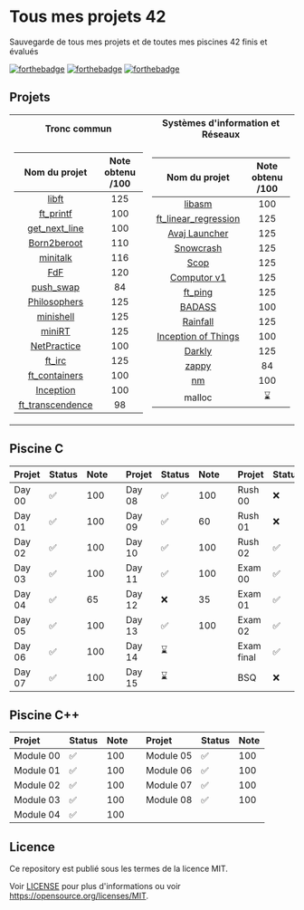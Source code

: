 # Tous mes projets 42

Sauvegarde de tous mes projets et de toutes mes piscines 42 finis et évalués 

[![forthebadge](https://forthebadge.com/images/badges/built-with-love.svg)](https://forthebadge.com)
[![forthebadge](https://forthebadge.com/images/badges/made-with-c.svg)](https://forthebadge.com)
[![forthebadge](https://forthebadge.com/images/badges/made-with-c-plus-plus.svg)](https://forthebadge.com)

## Projets

<table>
<tr><th>Tronc commun </th><th>Systèmes d'information et Réseaux</th></tr>
<tr><td>

|                                               Nom du projet                                               | Note obtenu /100 |
|:---------------------------------------------------------------------------------------------------------:|:----------------:|
|            [libft](https://github.com/axelcoezard/Tous-mes-projets-42/tree/main/Projets/libft)            |       125        |
|        [ft_printf](https://github.com/axelcoezard/Tous-mes-projets-42/tree/main/Projets/ft_printf)        |       100        |
|    [get_next_line](https://github.com/axelcoezard/Tous-mes-projets-42/tree/main/Projets/get_next_line)    |       100        |
|      [Born2beroot](https://github.com/axelcoezard/Tous-mes-projets-42/tree/main/Projets/Born2beroot)      |       110        |
|         [minitalk](https://github.com/axelcoezard/Tous-mes-projets-42/tree/main/Projets/minitalk)         |       116        |
|              [FdF](https://github.com/axelcoezard/Tous-mes-projets-42/tree/main/Projets/FdF)              |       120        |
|       [push_swap](https://github.com/axelcoezard/Tous-mes-projets-42/tree/main/Projets/push_swap)         |        84        |
|     [Philosophers](https://github.com/axelcoezard/Tous-mes-projets-42/tree/main/Projets/Philosophers)     |       125        |
|        [minishell](https://github.com/axelcoezard/Tous-mes-projets-42/tree/main/Projets/minishell)        |       125        |
|           [miniRT](https://github.com/axelcoezard/Tous-mes-projets-42/tree/main/Projets/miniRT)           |       125        |
|      [NetPractice](https://github.com/axelcoezard/Tous-mes-projets-42/tree/main/Projets/NetPractice)      |       100        |
|           [ft_irc](https://github.com/axelcoezard/Tous-mes-projets-42/tree/main/Projets/ft_irc)           |       125        |
|    [ft_containers](https://github.com/axelcoezard/Tous-mes-projets-42/tree/main/Projets/ft_containers)    |       100        |
|        [Inception](https://github.com/axelcoezard/Tous-mes-projets-42/tree/main/Projets/Inception)        |       100        |
| [ft_transcendence](https://github.com/axelcoezard/Tous-mes-projets-42/tree/main/Projets/ft_transcendence) |       98         |

</td><td>

|                                                   Nom du projet                                                   | Note obtenu /100 |
|:-----------------------------------------------------------------------------------------------------------------:|:----------------:|
|               [libasm](https://github.com/axelcoezard/Tous-mes-projets-42/tree/main/Projets/libasm)               |       100        |
| [ft_linear_regression](https://github.com/axelcoezard/Tous-mes-projets-42/tree/main/Projets/ft_linear_regression) |       125        |
|        [Avaj Launcher](https://github.com/axelcoezard/Tous-mes-projets-42/tree/main/Projets/Avaj-Launcher)        |     125          |
|            [Snowcrash](https://github.com/axelcoezard/Tous-mes-projets-42/tree/main/Projets/Snowcrash)            |       125        |
|                 [Scop](https://github.com/axelcoezard/Tous-mes-projets-42/tree/main/Projets/Scop)                 |       125        |
|          [Computor v1](https://github.com/axelcoezard/Tous-mes-projets-42/tree/main/Projets/Computor-v1)          |       125        |
|              [ft_ping](https://github.com/axelcoezard/Tous-mes-projets-42/tree/main/Projets/ft_ping)              |       125        |
|               [BADASS](https://github.com/axelcoezard/Tous-mes-projets-42/tree/main/Projets/BADASS)               |       100        |
|             [Rainfall](https://github.com/axelcoezard/Tous-mes-projets-42/tree/main/Projets/Rainfall)             |       125        |
|  [Inception of Things](https://github.com/axelcoezard/Tous-mes-projets-42/tree/main/Projets/Inception-of-Things)  |       100        |
|               [Darkly](https://github.com/axelcoezard/Tous-mes-projets-42/tree/main/Projets/Darkly)               |       125        |
|                [zappy](https://github.com/axelcoezard/Tous-mes-projets-42/tree/main/Projets/zappy)                |        84        |
|                   [nm](https://github.com/axelcoezard/Tous-mes-projets-42/tree/main/Projets/nm)                   |       100        |
|                                                      malloc                                                       |        ⌛         |

</td></tr> </table>

## Piscine C

| Projet   | Status | Note     |     | Projet   | Status | Note |      | Projet     | Status | Note |
| :------- | :----- | :------- | --- | :------- |:------|:-----|------|:-----------|:-------|:-----|
| Day 00   | ✅     | 100      |     | Day 08   | ✅     | 100  |      | Rush 00    | ❌      | 58   |
| Day 01   | ✅     | 100      |     | Day 09   | ✅     | 60   |      | Rush 01    | ❌      | 0    |
| Day 02   | ✅     | 100      |     | Day 10   | ✅     | 100  |      | Rush 02    | ✅      | 100  |
| Day 03   | ✅     | 100      |     | Day 11   | ✅     | 100  |      | Exam 00    | ✅      | 64   |
| Day 04   | ✅     | 65       |     | Day 12   | ❌     | 35   |      | Exam 01    | ✅      | 80   |
| Day 05   | ✅     | 100      |     | Day 13   | ✅     | 100  |      | Exam 02    | ✅      | 100  |
| Day 06   | ✅     | 100      |     | Day 14   | ⌛     |      |      | Exam final | ✅      | 90   |
| Day 07   | ✅     | 100      |     | Day 15   | ⌛     |      |      | BSQ        | ❌      | 1    |

## Piscine C++

| Projet      | Status | Note |     | Projet    | Status | Note | 
|:------------|:-------|:-----|-----|:----------|:-------|:-----|
| Module 00   | ✅      | 100  |     | Module 05 | ✅      | 100  |
| Module 01   | ✅      | 100  |     | Module 06 | ✅      | 100  |
| Module 02   | ✅      | 100  |     | Module 07 | ✅      | 100  |
| Module 03   | ✅      | 100  |     | Module 08 | ✅      | 100  |
| Module 04   | ✅      | 100  |     |           |        |      |

## Licence
Ce repository est publié sous les termes de la licence MIT.

Voir [LICENSE](./LICENSE) pour plus d'informations ou voir https://opensource.org/licenses/MIT.
